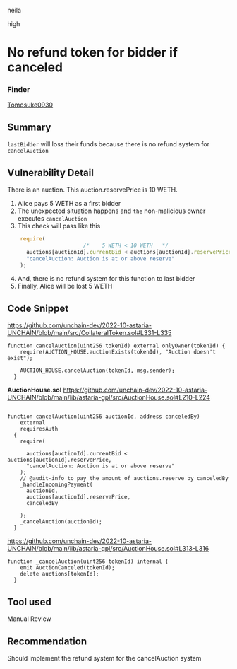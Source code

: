 neila

high

# No refund token for bidder if canceled

### Finder 
[Tomosuke0930](https://github.com/Tomosuke0930)

## Summary
`lastBidder` will loss their funds because there is no refund system for `cancelAuction`

## Vulnerability Detail
There is an auction. This auction.reservePrice is 10 WETH.
1. Alice pays 5 WETH as a first bidder
2. The unexpected situation happens and `the` non-malicious owner executes `cancelAuction`
3. This check will pass like this
```ts
    require(
                        /*    5 WETH < 10 WETH   */
      auctions[auctionId].currentBid < auctions[auctionId].reservePrice,
      "cancelAuction: Auction is at or above reserve"
    );
```
4. And, there is no refund system for this function to last bidder
5. Finally, Alice will be lost 5 WETH

## Code Snippet
https://github.com/unchain-dev/2022-10-astaria-UNCHAIN/blob/main/src/CollateralToken.sol#L331-L335
```solidity
function cancelAuction(uint256 tokenId) external onlyOwner(tokenId) {
    require(AUCTION_HOUSE.auctionExists(tokenId), "Auction doesn't exist");

    AUCTION_HOUSE.cancelAuction(tokenId, msg.sender);
  }
```

**AuctionHouse.sol**
https://github.com/unchain-dev/2022-10-astaria-UNCHAIN/blob/main/lib/astaria-gpl/src/AuctionHouse.sol#L210-L224
```solidity

function cancelAuction(uint256 auctionId, address canceledBy)
    external
    requiresAuth
  {
    require(

      auctions[auctionId].currentBid < auctions[auctionId].reservePrice,
      "cancelAuction: Auction is at or above reserve"
    );
    // @audit-info to pay the amount of auctions.reserve by canceledBy
    _handleIncomingPayment(
      auctionId,
      auctions[auctionId].reservePrice,
      canceledBy 

    );
    _cancelAuction(auctionId);
  }
```
https://github.com/unchain-dev/2022-10-astaria-UNCHAIN/blob/main/lib/astaria-gpl/src/AuctionHouse.sol#L313-L316

```solidity
function _cancelAuction(uint256 tokenId) internal {
    emit AuctionCanceled(tokenId);
    delete auctions[tokenId];
  }
```

## Tool used
Manual Review

## Recommendation
Should implement the refund system for the cancelAuction system